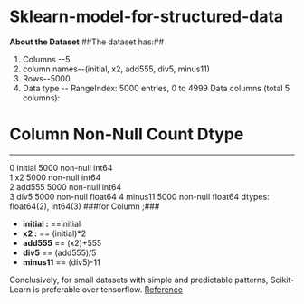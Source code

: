 # Sklearn-model-for-structured-data
**About the Dataset**
##The dataset has:##
1. Columns  --5
2. column names--(initial, x2, add555, div5, minus11)
3. Rows--5000
4. Data type --
RangeIndex: 5000 entries, 0 to 4999
Data columns (total 5 columns):
 #   Column   Non-Null Count  Dtype  
---  ------   --------------  -----  
 0   initial  5000 non-null   int64  
 1   x2       5000 non-null   int64  
 2   add555   5000 non-null   int64  
 3   div5     5000 non-null   float64
 4   minus11  5000 non-null   float64
dtypes: float64(2), int64(3)
###for Column ;###
* **initial :** ==initial
* **x2 :** == (initial)*2
* **add555** == (x2)+555
* **div5** == (add555)/5
* **minus11** == (div5)-11

Conclusively, for small datasets with simple and predictable patterns, Scikit-Learn is preferable over tensorflow. [Reference](https://myscale.com/blog/scikit-learn-vs-tensorflow-choosing-right-tool-machine-learning/#:~:text=Scikit%2DLearn%20boasts%20a%20user,%2C%20images%2C%20and%20audio%20tensorflow.)
